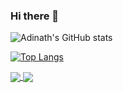 ### Hi there 👋
![Adinath's GitHub stats](https://github-readme-stats.vercel.app/api?username=Adinath03&show_icons=true&theme=radical)

[![Top Langs](https://github-readme-stats.vercel.app/api/top-langs/?username=Adinath03&layout=compact)](https://github.com/anuraghazra/github-readme-stats)

<a href="https://github.com/Adinath03/">
  <img align="center" src="https://github-readme-stats.vercel.app/api/pin/?username=Adinath03&repo=github-readme-stats" />
</a>
<a href="https://github.com/Adinath03/">
  <img align="center" src="https://github-readme-stats.vercel.app/api/pin/?username=Adinath03&repo=convoychat" />
</a>

<!--
**Adinath03/Adinath03** is a ✨ _special_ ✨ repository because its `README.md` (this file) appears on your GitHub profile.

Here are some ideas to get you started:

- 🔭 I’m currently working on ...
- 🌱 I’m currently learning ...
- 👯 I’m looking to collaborate on ...
- 🤔 I’m looking for help with ...
- 💬 Ask me about ...
- 📫 How to reach me: ...
- 😄 Pronouns: ...
- ⚡ Fun fact: ...
-->
